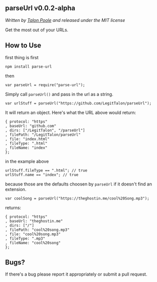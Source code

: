 ## parseUrl v0.0.2-alpha
*Written by [Talon Poole](http://theghostin.me) and released under the MIT license*

Get the most out of your URLs.

## How to Use
first thing is first

    npm install parse-url

then

    var parseUrl = require("parse-url");

Simply call `parseUrl()` and pass in the url as a string.

	var urlStuff = parseUrl("https://github.com/LegitTalon/parseUrl");

It will return an object. Here's what the URL above would return:

    { protocol: "https"
    , baseUrl: "github.com"
    , dirs: ["/LegitTalon", "/parseUrl"]
    , filePath: "/LegitTalon/parseUrl"
    , file: "index.html"
    , fileType: ".html"
    , fileName: "index"
    };

in the example above

    urlStuff.fileType == ".html"; // true
	urlStuff.name == "index"; // true

because those are the defaults choosen by `parseUrl` if it doesn't
find an extension.

	var coolSong = parseUrl("https://theghostin.me/cool%20Song.mp3");

returns:

	{ protocol: "https"
	, baseUrl: "theghostin.me"
    , dirs: ["/"]
    , filePath: "cool%20song.mp3"
    , file: "cool%20song.mp3"
    , fileType: ".mp3"
    , fileName: "cool%20song"
	};

## Bugs?
If there's a bug please report it appropriately or submit a pull request.
